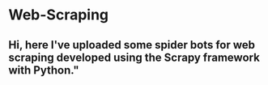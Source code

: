 # Web-Scraping
<h2>Hi, here I've uploaded some spider bots for web scraping developed using the Scrapy framework with Python."</h2>
